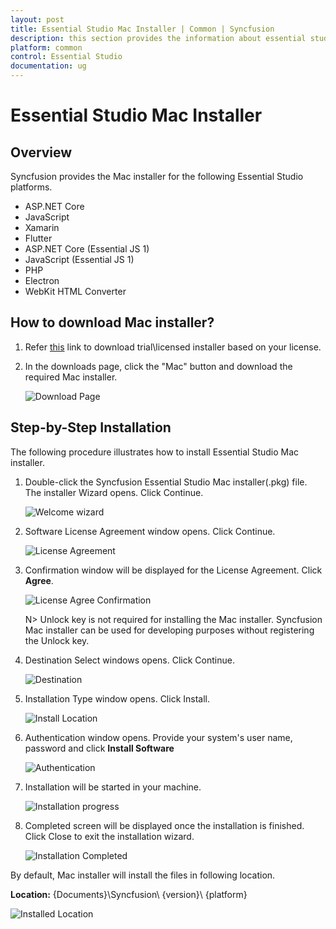 ```yaml
---
layout: post
title: Essential Studio Mac Installer | Common | Syncfusion
description: this section provides the information about essential studio mac installer and steps for installation
platform: common
control: Essential Studio
documentation: ug
---
```


# Essential Studio Mac Installer

## Overview

Syncfusion provides the Mac installer for the following Essential Studio platforms.

* ASP.NET Core
* JavaScript
* Xamarin
* Flutter
* ASP.NET Core (Essential JS 1)
* JavaScript (Essential JS 1)
* PHP
* Electron
* WebKit HTML Converter

## How to download Mac installer?

1. Refer [this](https://help.syncfusion.com/common/essential-studio/download) link to download trial\licensed installer based on your license.

2. In the downloads page, click the "Mac" button and download the required Mac installer.

   ![Download Page](Mac-Installer_images/Mac_Download.png)  

## Step-by-Step Installation

The following procedure illustrates how to install Essential Studio Mac installer. 

1. Double-click the Syncfusion Essential Studio Mac installer(.pkg) file. The installer Wizard opens. Click Continue.

   ![Welcome wizard](Mac-Installer_images/Mac_Installer1.png)
   

2. Software License Agreement window opens. Click Continue.

   ![License Agreement](Mac-Installer_images/Mac_Installer2.png)   
   

3. Confirmation window will be displayed for the License Agreement. Click **Agree**.

   ![License Agree Confirmation](Mac-Installer_images/Mac_Installer3.png)
   
   N> Unlock key is not required for installing the Mac installer. Syncfusion Mac installer can be used for developing purposes without registering the Unlock key.


4. Destination Select windows opens. Click Continue.

   ![Destination](Mac-Installer_images/Mac_Installer5.png)

5. Installation Type window opens. Click Install.

   ![Install Location](Mac-Installer_images/Mac_Installer6.png)

6. Authentication window opens. Provide your system's user name, password and click **Install Software**

   ![Authentication](Mac-Installer_images/Mac_Installer7.png)

7. Installation will be started in your machine. 
   
   ![Installation progress](Mac-Installer_images/Mac_Installer8.png)
   
8. Completed screen will be displayed once the installation is finished. Click Close to exit the installation wizard. 

   ![Installation Completed](Mac-Installer_images/Mac_Installer9.png)
   
By default, Mac installer will install the files in following location.

   **Location:** {Documents}\Syncfusion\ {version}\ {platform}
   
   ![Installed Location](Mac-Installer_images/Mac_Installer10.png)

